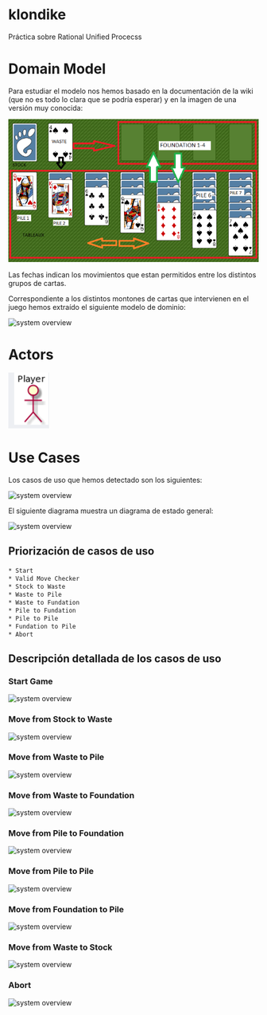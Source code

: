 # klondike
Práctica sobre Rational Unified Procecss

# Domain Model

Para estudiar el modelo nos hemos basado en la documentación de la wiki (que no es todo lo clara que se podría esperar)
y en la imagen de una versión muy conocida:

![plot](./domainModel/GNOME_Aisleriot_Solitaire.png)

Las fechas indican los movimientos que estan permitidos entre los distintos grupos de cartas.

Correspondiente a los distintos montones de cartas que intervienen en el juego hemos extraído el siguiente modelo de dominio:

![system overview](http://www.plantuml.com/plantuml/proxy?cache=no&src=https://raw.githubusercontent.com/ciscoruiz/klondike/main/domainModel/entities.puml)

# Actors

![plot](./actor/Actor.png)

# Use Cases

Los casos de uso que hemos detectado son los siguientes:

![system overview](http://www.plantuml.com/plantuml/proxy?cache=no&src=https://raw.githubusercontent.com/ciscoruiz/klondike/main/useCaseView/usecases.puml)

El siguiente diagrama muestra un diagrama de estado general:

![system overview](http://www.plantuml.com/plantuml/proxy?cache=no&src=https://raw.githubusercontent.com/ciscoruiz/klondike/main/useCaseView/state-diagram.puml)

## Priorización de casos de uso
    * Start
    * Valid Move Checker
    * Stock to Waste
    * Waste to Pile
    * Waste to Fundation
    * Pile to Fundation
    * Pile to Pile
    * Fundation to Pile
    * Abort

## Descripción detallada de los casos de uso

### Start Game
![system overview](http://www.plantuml.com/plantuml/proxy?cache=no&src=https://raw.githubusercontent.com/ciscoruiz/klondike/main/useCaseView/Start.puml)

### Move from Stock to Waste
![system overview](http://www.plantuml.com/plantuml/proxy?cache=no&src=https://raw.githubusercontent.com/ciscoruiz/klondike/main/useCaseView/StockToWaste.puml)

### Move from Waste to Pile
![system overview](http://www.plantuml.com/plantuml/proxy?cache=no&src=https://raw.githubusercontent.com/ciscoruiz/klondike/main/useCaseView/WasteToPile.puml)

### Move from Waste to Foundation
![system overview](http://www.plantuml.com/plantuml/proxy?cache=no&src=https://raw.githubusercontent.com/ciscoruiz/klondike/main/useCaseView/WasteToFoundation.puml)

### Move from Pile to Foundation
![system overview](http://www.plantuml.com/plantuml/proxy?cache=no&src=https://raw.githubusercontent.com/ciscoruiz/klondike/main/useCaseView/PileToFoundation.puml)

### Move from Pile to Pile
![system overview](http://www.plantuml.com/plantuml/proxy?cache=no&src=https://raw.githubusercontent.com/ciscoruiz/klondike/main/useCaseView/PileToPile.puml)

### Move from Foundation to Pile
![system overview](http://www.plantuml.com/plantuml/proxy?cache=no&src=https://raw.githubusercontent.com/ciscoruiz/klondike/main/useCaseView/FoundationToPile.puml)

### Move from Waste to Stock
![system overview](http://www.plantuml.com/plantuml/proxy?cache=no&src=https://raw.githubusercontent.com/ciscoruiz/klondike/main/useCaseView/WasteToStock.puml)

### Abort
![system overview](http://www.plantuml.com/plantuml/proxy?cache=no&src=https://raw.githubusercontent.com/ciscoruiz/klondike/main/useCaseView/Abort.puml)




